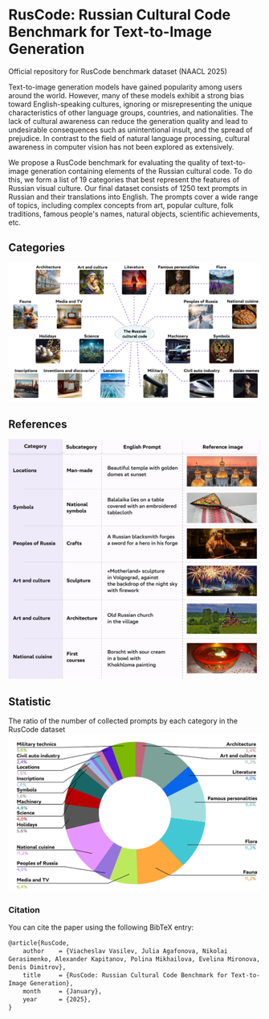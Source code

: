 # RusCode: Russian Cultural Code Benchmark for Text-to-Image Generation
Official repository for RusCode benchmark dataset (NAACL 2025)

Text-to-image generation models have gained popularity among users around the world. However, many of these models exhibit a strong bias toward English-speaking cultures, ignoring or misrepresenting the unique characteristics of other language groups, countries, and nationalities. The lack of cultural awareness can reduce the generation quality and lead to undesirable consequences such as unintentional insult, and the spread of prejudice. In contrast to the field of natural language processing, cultural awareness in computer vision has not been explored as extensively. 

We propose a RusCode benchmark for evaluating the quality of text-to-image generation containing elements of the Russian cultural code. To do this, we form a list of 19 categories that best represent the features of Russian visual culture. Our final dataset consists of 1250 text prompts in Russian and their translations into English. The prompts cover a wide range of topics, including complex concepts from art, popular culture, folk traditions, famous people's names, natural objects, scientific achievements, etc.

## Categories
![categories](./categories.jpg)

## References
![references](./references.jpg)

## Statistic
The ratio of the number of collected prompts by each category in the RusCode dataset
![ruscode](./ruscode.jpg)


### Citation
You can cite the paper using the following BibTeX entry:

    @article{RusCode,
        author    = {Viacheslav Vasilev, Julia Agafonova, Nikolai Gerasimenko, Alexander Kapitanov, Polina Mikhailova, Evelina Mironova, Denis Dimitrov},
        title     = {RusCode: Russian Cultural Code Benchmark for Text-to-Image Generation},
        month     = {January},
        year      = {2025},
    }
